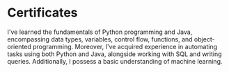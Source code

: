 # Certificates
I've learned the fundamentals of Python programming and Java, encompassing data types, variables, control flow, functions, and object-oriented programming. Moreover, I've acquired experience in automating tasks using both Python and Java, alongside working with SQL and writing queries. Additionally, I possess a basic understanding of machine learning.
